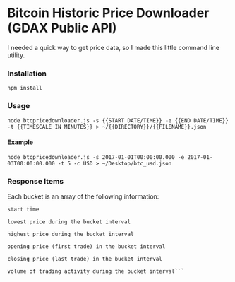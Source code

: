 # Bitcoin Historic Price Downloader (GDAX Public API)

I needed a quick way to get price data, so I made this little command line utility.

### Installation

`npm install`

### Usage

`node btcpricedownloader.js -s {{START DATE/TIME}} -e {{END DATE/TIME}} -t {{TIMESCALE IN MINUTES}} > ~/{{DIRECTORY}}/{{FILENAME}}.json`

#### Example

`node btcpricedownloader.js -s 2017-01-01T00:00:00.000 -e 2017-01-03T00:00:00.000 -t 5 -c USD > ~/Desktop/btc_usd.json`

### Response Items

Each bucket is an array of the following information:

```
start time

lowest price during the bucket interval

highest price during the bucket interval

opening price (first trade) in the bucket interval

closing price (last trade) in the bucket interval

volume of trading activity during the bucket interval```
